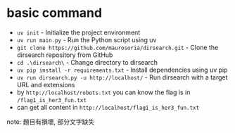 # basic command

- `uv init` - Initialize the project environment
- `uv run main.py` - Run the Python script using uv
- `git clone https://github.com/maurosoria/dirsearch.git` - Clone the dirsearch repository from GitHub
- `cd .\dirsearch\` - Change directory to dirsearch
- `uv pip install -r requirements.txt` - Install dependencies using uv pip
- `uv run dirsearch.py -u http://localhost/` - Run dirsearch with a target URL and extensions
- by `http://localhost/robots.txt` you can know the flag is in `/flag1_is_her3_fun.txt`
- can get all content in `http://localhost/flag1_is_her3_fun.txt`

note: 題目有損壞, 部分文字缺失
